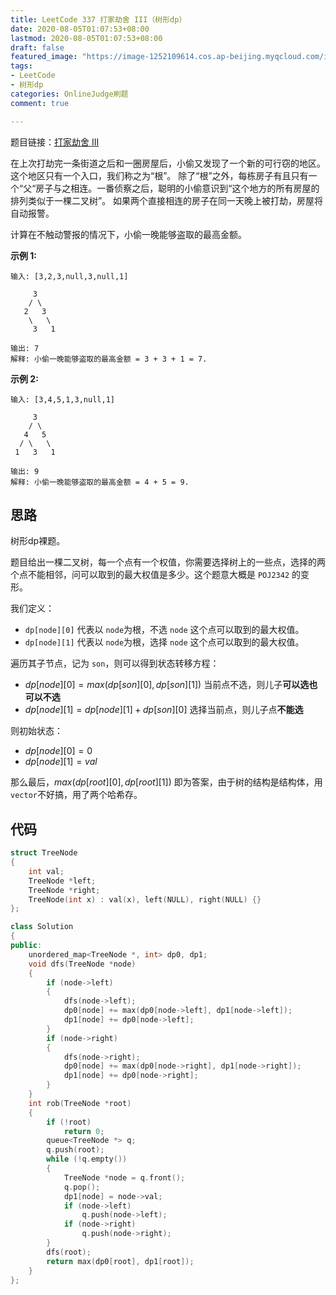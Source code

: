 ```yaml
---
title: LeetCode 337 打家劫舍 III（树形dp）
date: 2020-08-05T01:07:53+08:00
lastmod: 2020-08-05T01:07:53+08:00
draft: false
featured_image: "https://image-1252109614.cos.ap-beijing.myqcloud.com/img/20210508221015.png"
tags:
- LeetCode
- 树形dp
categories: OnlineJudge刷题
comment: true

---
```


题目链接：[打家劫舍 III](https://leetcode-cn.com/problems/house-robber-iii/)

在上次打劫完一条街道之后和一圈房屋后，小偷又发现了一个新的可行窃的地区。这个地区只有一个入口，我们称之为“根”。 除了“根”之外，每栋房子有且只有一个“父“房子与之相连。一番侦察之后，聪明的小偷意识到“这个地方的所有房屋的排列类似于一棵二叉树”。 如果两个直接相连的房子在同一天晚上被打劫，房屋将自动报警。

计算在不触动警报的情况下，小偷一晚能够盗取的最高金额。

**示例 1:**

```
输入: [3,2,3,null,3,null,1]

     3
    / \
   2   3
    \   \ 
     3   1

输出: 7 
解释: 小偷一晚能够盗取的最高金额 = 3 + 3 + 1 = 7.
```

**示例 2:**

```
输入: [3,4,5,1,3,null,1]

     3
    / \
   4   5
  / \   \ 
 1   3   1

输出: 9
解释: 小偷一晚能够盗取的最高金额 = 4 + 5 = 9.
```

## 思路

树形dp裸题。

题目给出一棵二叉树，每一个点有一个权值，你需要选择树上的一些点，选择的两个点不能相邻，问可以取到的最大权值是多少。这个题意大概是 `POJ2342` 的变形。

我们定义：

- `dp[node][0]` 代表以 `node`为根，不选 `node` 这个点可以取到的最大权值。
- `dp[node][1]` 代表以 `node`为根，选择 `node` 这个点可以取到的最大权值。

遍历其子节点，记为 `son`，则可以得到状态转移方程：

- $dp[node][0]=max(dp[son][0],dp[son][1])$ 当前点不选，则儿子**可以选也可以不选**
- $dp[node][1]=dp[node][1]+dp[son][0]$ 选择当前点，则儿子点**不能选**

则初始状态：

- $dp[node][0]=0$
- $dp[node][1]=val$

那么最后，$max(dp[root][0],dp[root][1])$ 即为答案，由于树的结构是结构体，用 `vector`不好搞，用了两个哈希存。

## 代码

```cpp
struct TreeNode
{
    int val;
    TreeNode *left;
    TreeNode *right;
    TreeNode(int x) : val(x), left(NULL), right(NULL) {}
};

class Solution
{
public:
    unordered_map<TreeNode *, int> dp0, dp1;
    void dfs(TreeNode *node)
    {
        if (node->left)
        {
            dfs(node->left);
            dp0[node] += max(dp0[node->left], dp1[node->left]);
            dp1[node] += dp0[node->left];
        }
        if (node->right)
        {
            dfs(node->right);
            dp0[node] += max(dp0[node->right], dp1[node->right]);
            dp1[node] += dp0[node->right];
        }
    }
    int rob(TreeNode *root)
    {
        if (!root)
            return 0;
        queue<TreeNode *> q;
        q.push(root);
        while (!q.empty())
        {
            TreeNode *node = q.front();
            q.pop();
            dp1[node] = node->val;
            if (node->left)
                q.push(node->left);
            if (node->right)
                q.push(node->right);
        }
        dfs(root);
        return max(dp0[root], dp1[root]);
    }
};
```
